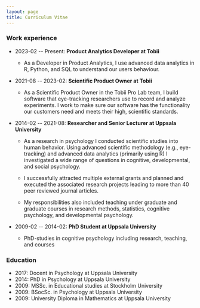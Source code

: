 ```yaml
---
layout: page
title: Curriculum Vitae
---
```


### Work experience
* 2023-02 -- Present: **Product Analytics Developer at Tobii**
  * As a Developer in Product Analytics, I use advanced data analytics in R, Python, and SQL to understand our users behaviour.

* 2021-08 -- 2023-02: **Scientific Product Owner at Tobii**
  * As a Scientific Product Owner in the Tobii Pro Lab team, I build software that eye-tracking researchers use to record and analyze experiments. I work to make sure our software has the functionality our customers need and meets their high, scientific standards.

  
* 2014-02 -- 2021-08: **Researcher and Senior Lecturer at Uppsala University**
  * As a research in psychology I conducted scientific studies into human behavior. Using advanced scientific methodology (e.g., eye-tracking) and advanced data analytics (primarily using R) I investigated a wide range of questions in cognitive, developmental, and social psychology.

  * I successfully attracted multiple external grants and planned and executed the associated research projects leading to more than 40 peer reviewed journal articles.

  * My responsibilities also included teaching under graduate and graduate courses in research methods, statistics, cognitive psychology, and developmental psychology.

* 2009-02 -- 2014-02: **PhD Student at Uppsala University**
  * PhD-studies in cognitive psychology including research, teaching, and courses

### Education
* 2017: Docent in Psychology at Uppsala University
* 2014: PhD in Psychology at Uppsala University
* 2009: MSSc. in Educational studies at Stockholm University
* 2009: BSocSc. in Psychology at Uppsala University
* 2009: University Diploma in Mathematics at Uppsala University

<!-- ### Certificates -->
